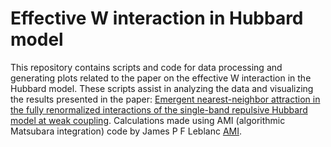 # Effective W interaction in Hubbard model

This repository contains scripts and code for data processing and generating plots related to the paper on the effective 
W interaction in the Hubbard model. These scripts assist in analyzing the data and visualizing the results presented in the paper: [Emergent nearest-neighbor attraction in the fully renormalized interactions of the single-band repulsive Hubbard model at weak coupling](https://journals.aps.org/prb/abstract/10.1103/PhysRevB.108.165149).
Calculations made using AMI (algorithmic Matsubara integration) code by James P F Leblanc [AMI](https://github.com/jpfleblanc/leblanc_codes).